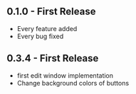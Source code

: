 ## 0.1.0 - First Release
* Every feature added
* Every bug fixed

## 0.3.4 - First Release
* first edit window implementation
* Change background colors of buttons
